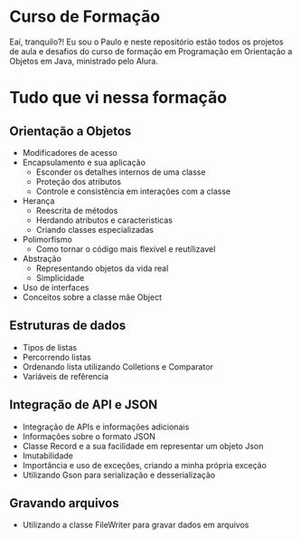 # Curso de Formação

Eaí, tranquilo?! 
Eu sou o Paulo e neste repositório estão todos os projetos de aula e desafios do curso de formação em Programação em Orientação a Objetos em Java, ministrado pelo Alura.


# Tudo que vi nessa formação
## Orientação a Objetos

 - Modificadores de acesso
 - Encapsulamento e sua aplicação
	 - Esconder os detalhes internos de uma classe 
	 - Proteção dos atributos
	 - Controle e consistência em interações com a classe
 - Herança
	 - Reescrita de métodos 
	 - Herdando atributos e caracteristicas
	 - Criando classes especializadas
 - Polimorfismo
	 - Como tornar o código mais flexível e reutílizavel 
 - Abstração
	 - Representando objetos da vida real
	 - Simplicidade 
 - Uso de interfaces
 - Conceitos sobre a classe mãe Object

 ## Estruturas de dados
 - Tipos de listas
 - Percorrendo listas
 - Ordenando lista utilizando Colletions e Comparator
 - Variáveis de refêrencia
 
 ## Integração de API e JSON
 - Integração de APIs e informações adicionais
 - Informações sobre o formato JSON
 - Classe Record e a sua facilidade em representar um objeto Json
 - Imutabilidade
 - Importância e uso de exceções, criando a minha própria exceção
 - Utilizando Gson para serialização e desserialização
 
 ## Gravando arquivos
 

 - Utilizando a classe FileWriter para gravar dados em arquivos
